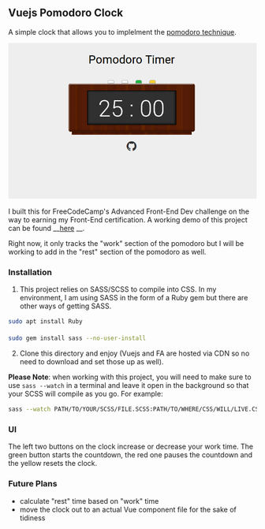 ## Vuejs Pomodoro Clock ##
 A simple clock that allows you to implelment the [pomodoro technique](https://en.wikipedia.org/wiki/Pomodoro_Technique).

 ![screenshot](./screenshot.png)

 I built this for FreeCodeCamp's Advanced Front-End Dev challenge on the way to earning my Front-End
 certification. A working demo of this project can be found __[here](https://codepen.io/source-decay/full/vJgLwp/)
__.

 Right now, it only tracks the "work" section of the pomodoro but I will be working to add in the "rest"
 section of the pomodoro as well.

 ### Installation ###
 1. This project relies on SASS/SCSS to compile into CSS. In my environment, I am using SASS in the form of
 a Ruby gem but there are other ways of getting SASS.

 ```sh
 sudo apt install Ruby

 sudo gem install sass --no-user-install
 ```

 2. Clone this directory and enjoy (Vuejs and FA are hosted via CDN so no need to download and set those up
   as well).

 __Please Note__: when working with this project, you will need to make sure to use `sass --watch` in a terminal
 and leave it open in the background so that your SCSS will compile as you go. For example:

 ```sh
 sass --watch PATH/TO/YOUR/SCSS/FILE.SCSS:PATH/TO/WHERE/CSS/WILL/LIVE.CSS
 ```

### UI ###
The left two buttons on the clock increase or decrease your work time. The green button starts the countdown,
the red one pauses the countdown and the yellow resets the clock.

### Future Plans ###
* calculate "rest" time based on "work" time
* move the clock out to an actual Vue component file for the sake of tidiness
